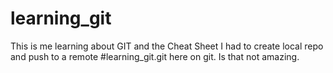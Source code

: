 # learning_git
This is me learning about GIT and the Cheat Sheet
I had to create local repo and push to a remote #learning_git.git here on git.
Is that not amazing.

